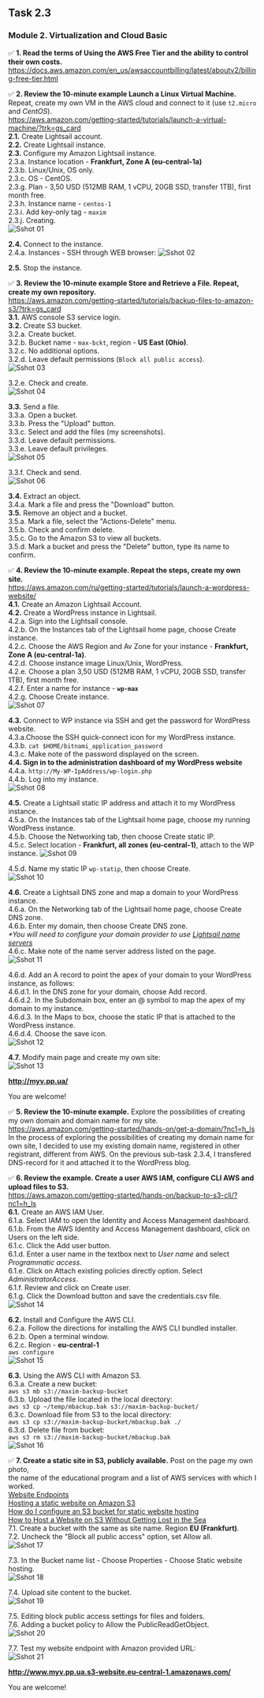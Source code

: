 ## Task 2.3
### Module 2. Virtualization and Cloud Basic
:white_check_mark: **1. Read the terms of Using the AWS Free Tier and the ability to control their own costs.**  
https://docs.aws.amazon.com/en_us/awsaccountbilling/latest/aboutv2/billing-free-tier.html  

:white_check_mark: **2. Review the 10-minute example Launch a Linux Virtual Machine.**  
Repeat, create my own VM in the AWS cloud and connect to it (use `t2.micro` and _CentOS_).  
https://aws.amazon.com/getting-started/tutorials/launch-a-virtual-machine/?trk=gs_card  
**2.1.** Create Lightsail account.  
**2.2.** Create Lightsail instance.  
**2.3.** Configure my Amazon Lightsail instance.  
2.3.a. Instance location - **Frankfurt, Zone A (eu-central-1a)**  
2.3.b. Linux/Unix, OS only.  
2.3.c. OS - CentOS.  
2.3.g. Plan - 3,50 USD (512MB RAM, 1 vCPU, 20GB SSD, transfer 1TB), first month free.  
2.3.h. Instance name - `centos-1`   
2.3.i. Add key-only tag - `maxim`  
2.3.j. Creating.  
![Sshot 01](https://github.com/nigth/DevOps_online_Kyiv_2020Q3Q4/blob/master/m2/task2.3/shots/01_create_light_inst.png "Sshot 01")  

**2.4.** Connect to the instance.  
2.4.a. Instances - SSH through WEB browser:
![Sshot 02](https://github.com/nigth/DevOps_online_Kyiv_2020Q3Q4/blob/master/m2/task2.3/shots/02_lightsail_ssh.png "Sshot 02")  

**2.5.** Stop the instance.  

:white_check_mark: **3. Review the 10-minute example Store and Retrieve a File. Repeat, create my own repository.**  
https://aws.amazon.com/getting-started/tutorials/backup-files-to-amazon-s3/?trk=gs_card  
**3.1.** AWS console S3 service login.  
**3.2.** Create S3 bucket.  
3.2.a. Create bucket.  
3.2.b. Bucket name - `max-bckt`, region - **US East (Ohio)**.  
3.2.c. No additional options.  
3.2.d. Leave default permissions (`Block all public access`).  
![Sshot 03](https://github.com/nigth/DevOps_online_Kyiv_2020Q3Q4/blob/master/m2/task2.3/shots/03_create_bucket.png "Sshot 03")  

3.2.e. Check and create.  
![Sshot 04](https://github.com/nigth/DevOps_online_Kyiv_2020Q3Q4/blob/master/m2/task2.3/shots/04_manage_buckets.png "Sshot 04")  

**3.3.** Send a file.  
3.3.a. Open a bucket.  
3.3.b. Press the "Upload" button.  
3.3.c. Select and add the files (my screenshots).  
3.3.d. Leave default permissions.  
3.3.e. Leave default privileges.  
![Sshot 05](https://github.com/nigth/DevOps_online_Kyiv_2020Q3Q4/blob/master/m2/task2.3/shots/05_upload_files.png "Sshot 05")  

3.3.f. Check and send.  
![Sshot 06](https://github.com/nigth/DevOps_online_Kyiv_2020Q3Q4/blob/master/m2/task2.3/shots/06_files_list.png "Sshot 06")  

**3.4.** Extract an object.  
3.4.a. Mark a file and press the "Download" button.  
**3.5.** Remove an object and a bucket.  
3.5.a. Mark a file, select the "Actions-Delete" menu.  
3.5.b. Check and confirm delete.  
3.5.c. Go to the Amazon S3 to view all buckets.  
3.5.d. Mark a bucket and press the "Delete" button, type its name to confirm.  

:white_check_mark: **4. Review the 10-minute example. Repeat the steps, create my own site.**  
https://aws.amazon.com/ru/getting-started/tutorials/launch-a-wordpress-website/  
**4.1.** Create an Amazon Lightsail Account.  
**4.2.** Create a WordPress instance in Lightsail.  
4.2.a. Sign into the Lightsail console.  
4.2.b. On the Instances tab of the Lightsail home page, choose Create instance.  
4.2.c. Choose the AWS Region and Av Zone for your instance - **Frankfurt, Zone A (eu-central-1a)**.  
4.2.d. Choose instance image Linux/Unix, WordPress.  
4.2.e. Choose a plan 3,50 USD (512MB RAM, 1 vCPU, 20GB SSD, transfer 1TB), first month free.   
4.2.f. Enter a name for instance - **`wp-max`**  
4.2.g. Choose Create instance.  
![Sshot 07](https://github.com/nigth/DevOps_online_Kyiv_2020Q3Q4/blob/master/m2/task2.3/shots/07_wordpress_lightsail.png "Sshot 07")  

**4.3.** Connect to WP instance via SSH and get the password for WordPress website.  
4.3.a.Choose the SSH quick-connect icon for my WordPress instance.  
4.3.b. `cat $HOME/bitnami_application_password`  
4.3.c. Make note of the password displayed on the screen.  
**4.4. Sign in to the administration dashboard of my WordPress website**  
4.4.a. `http://My-WP-IpAddress/wp-login.php`  
4.4.b. Log into my instance.  
![Sshot 08](https://github.com/nigth/DevOps_online_Kyiv_2020Q3Q4/blob/master/m2/task2.3/shots/08_wp_dashboard.png "Sshot 08")  

**4.5.** Create a Lightsail static IP address and attach it to my WordPress instance.  
4.5.a. On the Instances tab of the Lightsail home page, choose my running WordPress instance.  
4.5.b. Choose the Networking tab, then choose Create static IP.  
4.5.c. Select location - **Frankfurt, all zones (eu-central-1)**, attach to the WP instance. 
![Sshot 09](https://github.com/nigth/DevOps_online_Kyiv_2020Q3Q4/blob/master/m2/task2.3/shots/09_wp_stat_ip.png "Sshot 09")  

4.5.d. Name my static IP `wp-statip`, then choose Create.  
![Sshot 10](https://github.com/nigth/DevOps_online_Kyiv_2020Q3Q4/blob/master/m2/task2.3/shots/10_wp_get_statip.png "Sshot 10")  

**4.6.** Create a Lightsail DNS zone and map a domain to your WordPress instance.  
4.6.a. On the Networking tab of the Lightsail home page, choose Create DNS zone.  
4.6.b. Enter my domain, then choose Create DNS zone.  
 _*You will need to configure your domain provider to use [Lightsail name servers](https://lightsail.aws.amazon.com/ls/docs/en_us/articles/lightsail-how-to-create-dns-entry)_  
4.6.с. Make note of the name server address listed on the page.  
![Sshot 11](https://github.com/nigth/DevOps_online_Kyiv_2020Q3Q4/blob/master/m2/task2.3/shots/11_dns_zone_created.png "Sshot 11")  

4.6.d. Add an A record to point the apex of your domain to your WordPress instance, as follows:  
4.6.d.1. In the DNS zone for your domain, choose Add record.  
4.6.d.2. In the Subdomain box, enter an @ symbol to map the apex of my domain to my instance.  
4.6.d.3. In the Maps to box, choose the static IP that is attached to the WordPress instance.  
4.6.d.4. Choose the save icon.  
![Sshot 12](https://github.com/nigth/DevOps_online_Kyiv_2020Q3Q4/blob/master/m2/task2.3/shots/12_add_a_record.png "Sshot 12")  

**4.7.** Modify main page and create my own site:  
![Sshot 13](https://github.com/nigth/DevOps_online_Kyiv_2020Q3Q4/blob/master/m2/task2.3/shots/13_my_wp_site.png "Sshot 13")  

**http://myv.pp.ua/**  

You are welcome!  

:white_check_mark: **5. Review the 10-minute example.**
Explore the possibilities of creating my own domain and domain name for my site.  
https://aws.amazon.com/getting-started/hands-on/get-a-domain/?nc1=h_ls  
In the process of exploring the possibilities of creating my domain name for own site,
I decided to use my existing domain name, registered in other registrant, different from AWS.
On the previous sub-task 2.3.4, I transfered DNS-record for it and attached it to the WordPress blog.

:white_check_mark: **6. Review the example. Create a user AWS IAM, configure CLI AWS and upload files to S3.**  
https://aws.amazon.com/getting-started/hands-on/backup-to-s3-cli/?nc1=h_ls  
**6.1.** Create an AWS IAM User.  
6.1.a. Select IAM to open the Identity and Access Management dashboard.  
6.1.b. From the AWS Identity and Access Management dashboard, click on Users on the left side.  
6.1.c. Click the Add user button.  
6.1.d. Enter a user name in the textbox next to _User name_ and select _Programmatic access_.  
6.1.e. Click on Attach existing policies directly option. Select _AdministratorAccess_.  
6.1.f. Review and click on Create user.  
6.1.g. Click the Download button and save the credentials.csv file.  
![Sshot 14](https://github.com/nigth/DevOps_online_Kyiv_2020Q3Q4/blob/master/m2/task2.3/shots/14_user_created.png "Sshot 14")  

**6.2.** Install and Configure the AWS CLI.  
6.2.a. Follow the directions for installing the AWS CLI bundled installer.  
6.2.b. Open a terminal window.  
6.2.c. Region - **eu-central-1**  
`aws configure`  
![Sshot 15](https://github.com/nigth/DevOps_online_Kyiv_2020Q3Q4/blob/master/m2/task2.3/shots/15_aws_conf.png "Sshot 15")  

**6.3.** Using the AWS CLI with Amazon S3.  
6.3.a. Create a new bucket:  
`aws s3 mb s3://maxim-backup-bucket`  
6.3.b. Upload the file located in the local directory:  
`aws s3 cp ~/temp/mbackup.bak s3://maxim-backup-bucket/`  
6.3.c. Download file from S3 to the local directory:  
`aws s3 cp s3://maxim-backup-bucket/mbackup.bak ./`  
6.3.d. Delete file from bucket:  
`aws s3 rm s3://maxim-backup-bucket/mbackup.bak`  
![Sshot 16](https://github.com/nigth/DevOps_online_Kyiv_2020Q3Q4/blob/master/m2/task2.3/shots/16_s3_backup.png "Sshot 16")  

:white_check_mark: **7. Create a static site in S3, publicly available.** Post on the page my own photo,  
the name of the educational program and a list of AWS services with which I worked.  
[Website Endpoints](https://docs.aws.amazon.com/AmazonS3/latest/dev/WebsiteEndpoints.html)  
[Hosting a static website on Amazon S3](https://docs.aws.amazon.com/AmazonS3/latest/dev/WebsiteHosting.html)  
[How do I configure an S3 bucket for static website hosting](https://docs.aws.amazon.com/AmazonS3/latest/user-guide/static-website-hosting.html)  
[How to Host a Website on S3 Without Getting Lost in the Sea](https://medium.com/@kyle.galbraith/how-to-host-a-website-on-s3-without-getting-lost-in-the-sea-e2b82aa6cd38)  
7.1. Create a bucket with the same as site name. Region **EU (Frankfurt)**.  
7.2. Uncheck the "Block all public access" option, set Allow all.  
![Sshot 17](https://github.com/nigth/DevOps_online_Kyiv_2020Q3Q4/blob/master/m2/task2.3/shots/17_create_site_bucket.png "Sshot 17")  

7.3. In the Bucket name list - Choose Properties - Choose Static website hosting.  
![Sshot 18](https://github.com/nigth/DevOps_online_Kyiv_2020Q3Q4/blob/master/m2/task2.3/shots/18_enable_stat_hosting.png "Sshot 18")  

7.4. Upload site content to the bucket.  
![Sshot 19](https://github.com/nigth/DevOps_online_Kyiv_2020Q3Q4/blob/master/m2/task2.3/shots/19_uploaded_content.png "Sshot 19")  

7.5. Editing block public access settings for files and folders.  
7.6. Adding a bucket policy to Allow the PublicReadGetObject.  
![Sshot 20](https://github.com/nigth/DevOps_online_Kyiv_2020Q3Q4/blob/master/m2/task2.3/shots/20_bucket_policy.png "Sshot 20")  

7.7. Test my website endpoint with Amazon provided URL:  
![Sshot 21](https://github.com/nigth/DevOps_online_Kyiv_2020Q3Q4/blob/master/m2/task2.3/shots/21_endpoint_works.png "Sshot 21")  

**http://www.myv.pp.ua.s3-website.eu-central-1.amazonaws.com/**  

You are welcome!  

 








